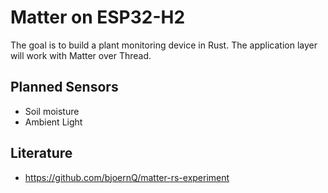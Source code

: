 # Matter on ESP32-H2

The goal is to build a plant monitoring device in Rust. The application layer
will work with Matter over Thread.

## Planned Sensors

- Soil moisture
- Ambient Light

## Literature

- <https://github.com/bjoernQ/matter-rs-experiment>
